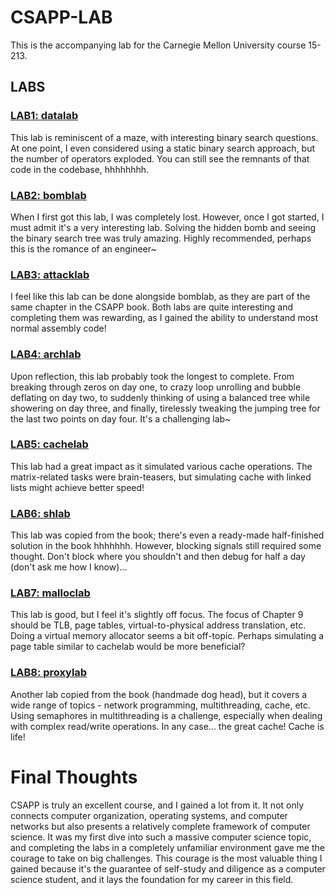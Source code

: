 # CSAPP-LAB

This is the accompanying lab for the Carnegie Mellon University course 15-213.

## LABS

### [LAB1: datalab](datalab/)
This lab is reminiscent of a maze, with interesting binary search questions. At one point, I even considered using a static binary search approach, but the number of operators exploded. You can still see the remnants of that code in the codebase, hhhhhhhh.

### [LAB2: bomblab](bomblab/)
When I first got this lab, I was completely lost. However, once I got started, I must admit it's a very interesting lab. Solving the hidden bomb and seeing the binary search tree was truly amazing. Highly recommended, perhaps this is the romance of an engineer~

### [LAB3: attacklab](attacklab/)
I feel like this lab can be done alongside bomblab, as they are part of the same chapter in the CSAPP book. Both labs are quite interesting and completing them was rewarding, as I gained the ability to understand most normal assembly code!

### [LAB4: archlab](archlab/)
Upon reflection, this lab probably took the longest to complete. From breaking through zeros on day one, to crazy loop unrolling and bubble deflating on day two, to suddenly thinking of using a balanced tree while showering on day three, and finally, tirelessly tweaking the jumping tree for the last two points on day four. It's a challenging lab~

### [LAB5: cachelab](cachelab/)
This lab had a great impact as it simulated various cache operations. The matrix-related tasks were brain-teasers, but simulating cache with linked lists might achieve better speed!

### [LAB6: shlab](shlab/)
This lab was copied from the book; there's even a ready-made half-finished solution in the book hhhhhhh. However, blocking signals still required some thought. Don't block where you shouldn't and then debug for half a day (don't ask me how I know)...

### [LAB7: malloclab](malloclab/)
This lab is good, but I feel it's slightly off focus. The focus of Chapter 9 should be TLB, page tables, virtual-to-physical address translation, etc. Doing a virtual memory allocator seems a bit off-topic. Perhaps simulating a page table similar to cachelab would be more beneficial?

### [LAB8: proxylab](proxylab/)
Another lab copied from the book (handmade dog head), but it covers a wide range of topics - network programming, multithreading, cache, etc. Using semaphores in multithreading is a challenge, especially when dealing with complex read/write operations. In any case... the great cache! Cache is life!

# Final Thoughts

CSAPP is truly an excellent course, and I gained a lot from it. It not only connects computer organization, operating systems, and computer networks but also presents a relatively complete framework of computer science. It was my first dive into such a massive computer science topic, and completing the labs in a completely unfamiliar environment gave me the courage to take on big challenges. This courage is the most valuable thing I gained because it's the guarantee of self-study and diligence as a computer science student, and it lays the foundation for my career in this field.
